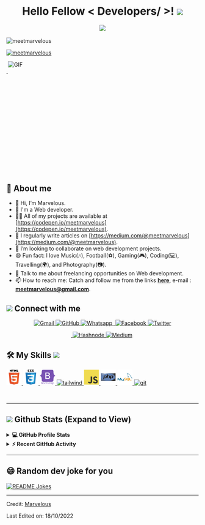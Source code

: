 <h1 align="center"> Hello Fellow < Developers/ >! <img src = "https://raw.githubusercontent.com/MartinHeinz/MartinHeinz/master/wave.gif" width = 30px></h1>

<!-- Animation Typing -->

<p align="center">
  <a href="https://github.com/DenverCoder1/readme-typing-svg"><img src="https://readme-typing-svg.herokuapp.com?font=Fira+Code&pause=1000&width=500&lines=My+name+is+Marvelous.;I'm+a+Web+Developer;I+love+to+build+projects.;I+enjoy+building+fast+loading+websites;+and+softwares+with+great+UX."></a>
</p>

<!-- Profile Views -->

<p align="left"> <img src="https://komarev.com/ghpvc/?username=meetmarvelous&label=Profile%20views&color=0e75b6&style=flat" alt="meetmarvelous" />

</p>

<!-- Follow Twitter -->

<p align="left"> <a href="https://twitter.com/meetmarvelous" target="blank"><img src="https://img.shields.io/twitter/follow/meetmarvelous?logo=twitter&style=for-the-badge" alt="meetmarvelous" /></a> </p>

<!-- Image GiF -->

<img align="right" alt="GIF" src="https://github.com/abhisheknaiidu/abhisheknaiidu/blob/master/code.gif?raw=true" width="500" height="320" />

<!-- About Me -->

</br>

---

## 🚀 About me

- 👋 Hi, I’m Marvelous.
- 💼 I'm a Web developer.
- 👨‍💻 All of my projects are available at [https://codepen.io/meetmarvelous](https://codepen.io/meetmarvelous).
- 📝 I regularly write articles on [https://medium.com/@meetmarvelous](https://medium.com/@meetmarvelous).
- 👯 I’m looking to collaborate on web development projects.
- 😄 Fun fact: I love Music(🎶), Football(⚽), Gaming(🎮), Coding(💻), Travelling(🌍), and Photography(📷).
- 💬 Talk to me about freelancing opportunities on Web development.
- 📫 How to reach me: Catch and follow me from the links [**here**](https://bio.link/meetmarvelous), e-mail : [**meetmarvelous@gmail.com**](mailto:meetmarvelous@gmail.com).

<!-- - 🤔 I’m currently open for: A new job opportunity: [LINK TO MY RESUME](link). -->
<!-- - 🔭 I’m currently working on [Marvelbyte](https://bio.link/meetmarvelous) -->
<!-- - 👨‍💻 Hire me for Full Stack Development jobs: Link to my UpWork Full Stack Development Specialization. -->

<!-- Connect With Me -->

## <img src="https://media.giphy.com/media/iY8CRBdQXODJSCERIr/giphy.gif" width="30px"> Connect with me

<p align="center">
  <a href="mailto:meetmarvelous@gmail.com" target="_blank">
    <img img src="https://img.shields.io/badge/gmail-%23EA4335.svg?style=for-the-badge&logo=gmail&logoColor=white" alt="Gmail"/>
  </a>
  <a href="https://github.com/meetmarvelous" target="_blank">
    <img src="https://img.shields.io/badge/github-%23181717.svg?style=for-the-badge&logo=github&logoColor=white" alt="GitHub"/>
  </a>
  <a href="https://wa.me/2348105759544" target="_blank">
    <img src="https://img.shields.io/badge/WhatsApp-25D366?style=for-the-badge&logo=whatsapp&logoColor=white" alt="Whatsapp"/>
  </a>
  <a href="https://www.linkedin.com/in/meetmarvelous" target="_blank">
    <img alt="" src="https://img.shields.io/badge/LinkedIn-0077B5?style=for-the-badge&logo=linkedin&logoColor=white" >
  </a>
  <a href="https://www.facebook.com/meetmarvelous"  target="_blank">
    <img src="https://img.shields.io/badge/facebook-%231877F2.svg?style=for-the-badge&logo=facebook&logoColor=white" alt="Facebook"/>
  </a>
  <a href="https://twitter.com/MeetMarvelous" target="_blank">
    <img alt="Twitter" src="https://img.shields.io/badge/Twitter-1DA1F2?style=for-the-badge&logo=twitter&logoColor=white">
  </a>
</p>
<p align="center">
  <a href="#" target="_blank">
    <img alt="" src="https://img.shields.io/badge/dev.to-0A0A0A?style=for-the-badge&logo=devdotto&logoColor=white" >
  </a> 
  <a href="#" target="_blank">
    <img alt="Hashnode" src="https://img.shields.io/badge/hashnode-%2300acee.svg?color=2962FF&style=for-the-badge&logo=hashnode&logoColor=white" />
  </a>
  <a href="#" target="_blank">
    <img src="https://img.shields.io/badge/Medium-12100E?style=for-the-badge&logo=medium&logoColor=white" alt="Medium"/></a>
  <a href="https://bio.link/meetmarvelous" target="_blank">
    <img alt="" src="https://img.shields.io/badge/bio.link-000000%7D?style=for-the-badge&logo=biolink&logoColor=white" >
  </a>
</p>

<!-- Connect with me:END -->

<!-- My Skills -->

## 🛠️ My Skills <img src = "https://media2.giphy.com/media/QssGEmpkyEOhBCb7e1/giphy.gif?cid=ecf05e47a0n3gi1bfqntqmob8g9aid1oyj2wr3ds3mg700bl&rid=giphy.gif" width = 32px>

<p align="left">
  <a href="https://www.w3.org/html/" target="_blank" rel="noreferrer">
    <img src="https://raw.githubusercontent.com/devicons/devicon/master/icons/html5/html5-original-wordmark.svg" alt="html5" width="40" height="40" />
  </a>
  <a href="https://www.w3schools.com/css/" target="_blank" rel="noreferrer">
    <img src="https://raw.githubusercontent.com/devicons/devicon/master/icons/css3/css3-original-wordmark.svg" alt="css3" width="40" height="40" />
  </a>
  <a href="https://getbootstrap.com" target="_blank" rel="noreferrer">
    <img src="https://raw.githubusercontent.com/devicons/devicon/master/icons/bootstrap/bootstrap-plain-wordmark.svg" alt="bootstrap" width="40" height="40" />
  </a>
  <a href="https://tailwindcss.com/" target="_blank" rel="noreferrer">
    <img src="https://www.vectorlogo.zone/logos/tailwindcss/tailwindcss-icon.svg" alt="tailwind" width="40" height="40"/>
  </a>
  <a href="https://developer.mozilla.org/en-US/docs/Web/JavaScript" target="_blank" rel="noreferrer">
    <img src="https://raw.githubusercontent.com/devicons/devicon/master/icons/javascript/javascript-original.svg" alt="javascript" width="40" height="40" />
  </a>
  <a href="https://www.php.net" target="_blank" rel="noreferrer">
    <img src="https://raw.githubusercontent.com/devicons/devicon/master/icons/php/php-original.svg" alt="php" width="40" height="40"/>
  </a>
  <a href="https://www.mysql.com/" target="_blank" rel="noreferrer">
    <img src="https://raw.githubusercontent.com/devicons/devicon/master/icons/mysql/mysql-original-wordmark.svg" alt="mysql" width="40" height="40" /> </a>
  <a href="https://git-scm.com/" target="_blank" rel="noreferrer">
    <img src="https://www.vectorlogo.zone/logos/git-scm/git-scm-icon.svg" alt="git" width="40" height="40"/> 
  </a>
  </p>
  <br/>

---

<!-- Github Stats -->

</details>

## <img src = "https://i.pinimg.com/originals/65/c4/f4/65c4f452571be1261e9c623f7da488ac.gif" width = 35px> Github Stats (Expand to View)

<details>
  <summary><b>💻 GitHub Profile Stats</b></summary>
  <br/>
  <p align="center">
    <img alt="meetmarvelous's Github Stats" src="https://github-readme-stats.vercel.app/api?username=meetmarvelous&show_icons=true&count_private=true&theme=algolia" height="192px"/>
  <br/>
   <img src="https://github-readme-stats.vercel.app/api/top-langs?username=meetmarvelous&langs_count=10&show_icons=true&locale=en&layout=compact&theme=algolia" alt="meetmarvelous language" height="192px"/>
  <br/>
  <b>Note:</b> Top languages is only a metric of the languages my public code consists of and doesn't reflect experience or skill level.
  </p>

---

</details>

<details>
  <summary><b>⚡ Recent GitHub Activity</b></summary>
  <br/>
   <a href="https://github.com/meetmarvelous/"><img alt="Marvelous' Activity Graph" src="https://activity-graph.herokuapp.com/graph?username=meetmarvelous&custom_title=Marvelous'%20Contribution%20Graph&theme=react-dark" /></a>
  <br/>

---

</details>

---

<!-- Markdown -->

## 😄 Random dev joke for you

<a href="https://readme-jokes.vercel.app"><img align="center" src="https://readme-jokes.vercel.app/api" alt="README Jokes"></a>

---

Credit: [Marvelous](https://github.com/meetmarvelous/)

Last Edited on: 18/10/2022

